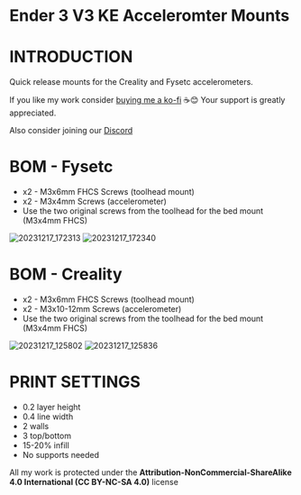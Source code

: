# Ender 3 V3 KE Acceleromter Mounts

# INTRODUCTION
Quick release mounts for the Creality and Fysetc accelerometers. 


If you like my work consider [buying me a ko-fi](https://ko-fi.com/derrickdarrell) ☕😊 Your support is greatly appreciated.

Also consider joining our [Discord](https://discord.gg/d3vil-design)


# BOM - Fysetc
- x2 - M3x6mm FHCS Screws (toolhead mount)
- x2 - M3x4mm Screws (accelerometer)
- Use the two original screws from the toolhead for the bed mount (M3x4mm FHCS)

![20231217_172313](https://github.com/DerrickDarrell/Creality-Ender-3-V3-SE-KE/assets/145330457/6f9cdcc4-3495-4269-a77e-9b88f9feee64)
![20231217_172340](https://github.com/DerrickDarrell/Creality-Ender-3-V3-SE-KE/assets/145330457/f7ef2419-585d-462d-b73c-0b284cb7ad60)



# BOM - Creality
- x2 - M3x6mm FHCS Screws (toolhead mount)
- x2 - M3x10-12mm Screws (accelerometer)
- Use the two original screws from the toolhead for the bed mount (M3x4mm FHCS)

![20231217_125802](https://github.com/DerrickDarrell/Creality-Ender-3-V3-SE-KE/assets/145330457/ffee883e-39da-4570-8f66-6f209a090c60)
![20231217_125836](https://github.com/DerrickDarrell/Creality-Ender-3-V3-SE-KE/assets/145330457/03340de9-ded1-4db5-8f4c-b9ea17f916d7)


# PRINT SETTINGS
- 0.2 layer height
- 0.4 line width
- 2 walls
- 3 top/bottom
- 15-20% infill
- No supports needed



All my work is protected under the **Attribution-NonCommercial-ShareAlike 4.0 International (CC BY-NC-SA 4.0)** license
